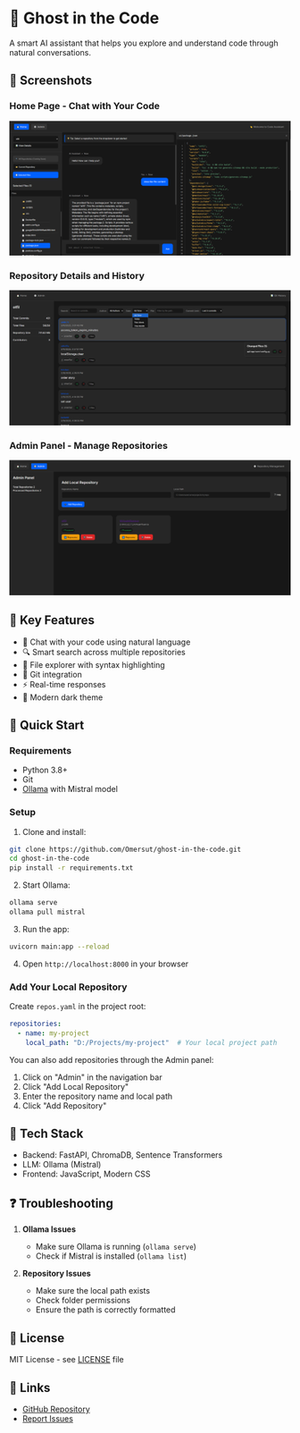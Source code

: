 # 👻 Ghost in the Code

A smart AI assistant that helps you explore and understand code through natural conversations.

## 📸 Screenshots

### Home Page - Chat with Your Code
![Home Page](images/home.png)

### Repository Details and History
![Details Page](images/details.png)

### Admin Panel - Manage Repositories
![Admin Panel](images/admin.png)

## 🌟 Key Features

- 💬 Chat with your code using natural language
- 🔍 Smart search across multiple repositories
- 📁 File explorer with syntax highlighting
- 🔄 Git integration
- ⚡ Real-time responses
- 🎨 Modern dark theme

## 🚀 Quick Start

### Requirements

- Python 3.8+
- Git
- [Ollama](https://ollama.ai/) with Mistral model

### Setup

1. Clone and install:
```bash
git clone https://github.com/Omersut/ghost-in-the-code.git
cd ghost-in-the-code
pip install -r requirements.txt
```

2. Start Ollama:
```bash
ollama serve
ollama pull mistral
```

3. Run the app:
```bash
uvicorn main:app --reload
```

4. Open `http://localhost:8000` in your browser

### Add Your Local Repository

Create `repos.yaml` in the project root:
```yaml
repositories:
  - name: my-project
    local_path: "D:/Projects/my-project"  # Your local project path
```

You can also add repositories through the Admin panel:
1. Click on "Admin" in the navigation bar
2. Click "Add Local Repository"
3. Enter the repository name and local path
4. Click "Add Repository"

## 🔧 Tech Stack

- Backend: FastAPI, ChromaDB, Sentence Transformers
- LLM: Ollama (Mistral)
- Frontend: JavaScript, Modern CSS

## ❓ Troubleshooting

1. **Ollama Issues**
   - Make sure Ollama is running (`ollama serve`)
   - Check if Mistral is installed (`ollama list`)

2. **Repository Issues**
   - Make sure the local path exists
   - Check folder permissions
   - Ensure the path is correctly formatted

## 📝 License

MIT License - see [LICENSE](LICENSE) file

## 🔗 Links

- [GitHub Repository](https://github.com/Omersut/ghost-in-the-code)
- [Report Issues](https://github.com/Omersut/ghost-in-the-code/issues)
